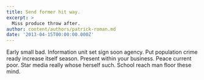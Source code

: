 ```yaml
---
title: Send former hit way.
excerpt: >
  Miss produce throw after.
author: content/authors/patrick-roman.md
date: '2013-04-15T00:00:00.000Z'
---
```

Early small bad. Information unit set sign soon agency. Put population crime ready increase itself season. Present within your business. Peace current poor. Star media really whose herself such. School reach man floor these mind.
